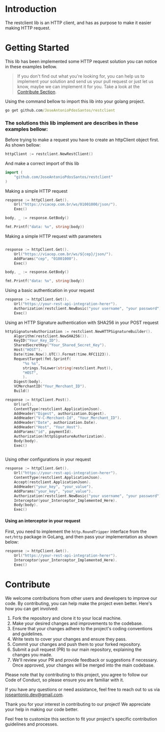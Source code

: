 # Introduction 
The restclient lib is an HTTP client, and has as purpose to make it easier making HTTP request. 

# Getting Started
This lib has been implemented some HTTP request solution you can notice in these examples bellow.

> If you don't find out what you're looking for, you can help us to implement your solution and send us your pull request or just
let us know, maybe we can implement it for you. Take a look at the [Contribute Section](#Contribute).

Using the command bellow to import this lib into your golang project.
```cmd
go get github.com/JoseAntonioPdosSantos/restclient
```

### The solutions this lib implement are describes in these examples bellow:

Before trying to make a request you have to create an httpClient object first. As shown bellow:
``` go
httpClient := restclient.NewRestClient()
```
And make a correct import of this lib
```go
import (
	"github.com/JoseAntonioPdosSantos/restclient"
)
```

Making a simple HTTP request

```go
response := httpClient.Get().
	Url("https://viacep.com.br/ws/01001000/json/").
	Exec()

body, _ := response.GetBody()

fmt.Printf("data: %v", string(body))

```
Making a simple HTTP request with parameters

```go

response := httpClient.Get().
	Url("https://viacep.com.br/ws/${cep}/json/").
	AddParams("cep", "01001000").
	Exec()

body, _ := response.GetBody()

fmt.Printf("data: %v", string(body))

```

Using a basic authentication in your request

```go
response := httpClient.Get().
	Url("https://your-rest-api-integration-herer").
	Authorization(restclient.NewBasic("your username", "your password")).
	Exec()
```


Using an HTTP Signature authentication with SHA256 in your POST request

```GO
httpSignatureAuthorization := restclient.NewHTTPSignatureBuilder().
	Algorithm(restclient.NewSHA256()).
	KeyID("Your_Key_ID").
	SharedSecretKey("Your_Shared_Secret_Key").
	Host("HOST").
	Date(time.Now().UTC().Format(time.RFC1123)).
	RequestTarget(fmt.Sprintf(
		"%s %s", 
		strings.ToLower(string(restclient.Post)), 
		"HOST",
		).
	Digest(body).
	VCMerchantID("Your_Merchant_ID").
	Build()

response := httpClient.Post().
	Url(url).
	ContentType(restclient.ApplicationJson).
	AddHeader("Digest", authorization.Digest).
	AddHeader("V-C-Merchant-Id", "Your_Merchant_ID").
	AddHeader("Date", authorization.Date).
	AddHeader("Host", "Your_Host").
	AddParams("id", paymentId).
	Authorization(httpSignatureAuthorization).
	Body(body).
	Exec()
	
```

Using other configurations in your request

```go
response := httpClient.Get().
	Url("https://your-rest-api-integration-herer").
	ContentType(restclient.ApplicationJson).
	Accept(restclient.ApplicationJson).
	AddHeader("your_key", "your_value").
	AddParams("your_key", "your_value").
	Authorization(restclient.NewBasic("your username", "your password")).
	Interceptor(your_Interceptor_Implemented_Here).
	Body(body).
	Exec()
```

#### Using an interceptor in your request
First, you need to implement the `http.RoundTripper` interface from the `net/http` package in GoLang, 
and then pass your implementation as shown below:

```go
response := httpClient.Get().
	Url("https://your-rest-api-integration-herer").
	Interceptor(your_Interceptor_Implemented_Here).
	Exec()
```

# Contribute
We welcome contributions from other users and developers to improve our code. By contributing, you can help make the project even better. Here's how you can get involved:

1. Fork the repository and clone it to your local machine.
2. Make your desired changes and improvements to the codebase.
3. Ensure that your changes adhere to the project's coding conventions and guidelines.
4. Write tests to cover your changes and ensure they pass.
5. Commit your changes and push them to your forked repository.
6. Submit a pull request (PR) to our main repository, explaining the changes you made.
7. We'll review your PR and provide feedback or suggestions if necessary. Once approved, your changes will be merged into the main codebase.

Please note that by contributing to this project, you agree to follow our Code of Conduct, so please ensure you are familiar with it.

If you have any questions or need assistance, feel free to reach out to us via joseantonio.dev@gmail.com.

Thank you for your interest in contributing to our project! We appreciate your help in making our code better.

Feel free to customize this section to fit your project's specific contribution guidelines and processes.
